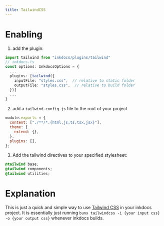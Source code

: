 ```yaml
---
title: TailwindCSS
---
```


# Enabling

1. add the plugin:

```ts
import tailwind from "inkdocs/plugins/tailwind"
// inkdocs.ts
const options: InkdocsOptions = {
  ...
  plugins: [tailwind({
    inputFile: "styles.css",  // relative to static folder
    outputFile: "styles.css",  // relative to build folder
  })]
  ...
}
```

2. add a `tailwind.config.js` file to the root of your project

```js
module.exports = {
  content: ["./**/*.{html,js,ts,tsx,jsx}"],
  theme: {
    extend: {},
  },
  plugins: [],
};
```

3. Add the tailwind directives to your specified stylesheet:

```css
@tailwind base;
@tailwind components;
@tailwind utilities;
```

# Explanation

This is just a quick and simple way to use [Tailwind CSS](https://tailwindcss.com/) in your inkdocs project. It is essentially just running `bunx tailwindcss -i {your input css} -o {your output css}` whenever inkdocs builds.
